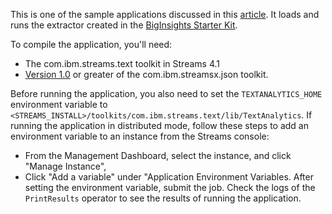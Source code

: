This is one of the sample applications discussed in this [article](https://developer.ibm.com/streamsdev/2016/03/14/real-time-text-analysis/).  It loads and runs the extractor created in the [BigInsights Starter Kit](https://ibm-open-platform.ibm.com/biginsights/starterkits/biginsights-starter-kit2-cloud/starterkit2cloud.html#/starterkit).

To compile the application, you'll need:
- The com.ibm.streams.text toolkit in Streams 4.1
- [Version 1.0](https://github.com/IBMStreams/streamsx.json/releases) or greater of the com.ibm.streamsx.json toolkit.

Before running the application, you also need to set the `TEXTANALYTICS_HOME` environment variable to `<STREAMS_INSTALL>/toolkits/com.ibm.streams.text/lib/TextAnalytics`. 
If running the application in distributed mode, follow these steps to add an environment variable to an instance from the Streams console:
-  From the Management Dashboard, select the instance, and click  "Manage Instance",
-  Click "Add a variable" under "Application Environment Variables.
After setting the environment variable, submit the job.  Check the logs of the `PrintResults` operator to see the results of running the application.  



